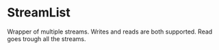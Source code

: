 # StreamList

Wrapper of multiple streams. Writes and reads are both supported. Read goes trough all the streams. 

